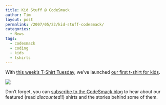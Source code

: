 ```yaml
---
title: Kid Stuff @ CodeSmack
author: Tim
layout: post
permalink: /2007/05/22/kid-stuff-codesmack/
categories:
  - News
tags:
  - codesmack
  - coding
  - kids
  - tshirts
---
```

With [this week&#8217;s T-Shirt Tuesday][1], we&#8217;ve launched [our first t-shirt for kids][2].

[![][3]][2]

Don&#8217;t forget, you can [subscribe to the CodeSmack blog][4] to hear about our featured (read *discounted*!!) shirts and the stories behind some of them.

 [1]: http://codesmack.com/blog/2007/05/22/t-shirt-tuesday-may-22nd-2007/
 [2]: http://www.printfection.com/codesmack/My-Dad-Codes-Better-Than-Your-Dad/_s_68070
 [3]: http://timshadel.com/wp-content/uploads/2007/05/tYd06.jpg
 [4]: feed:http://codesmack.com/feed/
